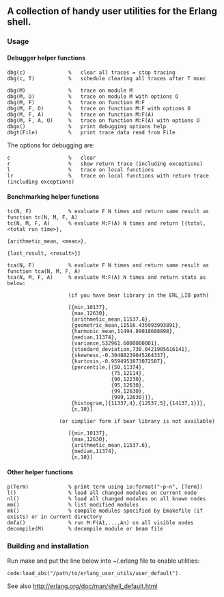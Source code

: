 ## A collection of handy user utilities for the Erlang shell.

### Usage

#### Debugger helper functions

    dbg(c)              %   clear all traces = stop tracing
    dbg(c, T)           %   schedule clearing all traces after T msec

    dbg(M)              %   trace on module M
    dbg(M, O)           %   trace on module M with options O
    dbg(M, F)           %   trace on function M:F
    dbg(M, F, O)        %   trace on function M:F with options O
    dbg(M, F, A)        %   trace on function M:F(A)
    dbg(M, F, A, O)     %   trace on function M:F(A) with options O
    dbgo()              %   print debugging options help
    dbgt(File)          %   print trace data read from File

The options for debugging are:

    c                   %   clear
    r                   %   show return trace (including exceptions)
    l                   %   trace on local functions
    lr                  %   trace on local functions with return trace (including exceptions)

#### Benchmarking helper functions

    tc(N, F)            % evaluate F N times and return same result as function tc(N, M, F, A)
    tc(N, M, F, A)      % evaluate M:F(A) N times and return [{total, <total run time>},
                                                              {arithmetic_mean, <mean>},
                                                              {last_result, <result>}]

    tca(N, F)           % evaluate F N times and return same result as function tca(N, M, F, A)
    tca(N, M, F, A)     % evaluate M:F(A) N times and return stats as below:
    
                        (if you have bear library in the ERL_LIB path)
                        
                        [{min,10137},
                         {max,12630},
                         {arithmetic_mean,11537.6},
                         {geometric_mean,11516.435993993891},
                         {harmonic_mean,11494.89018688898},
                         {median,11374},
                         {variance,532961.6000000001},
                         {standard_deviation,730.0421905616141},
                         {skewness,-0.30488239045264337},
                         {kurtosis,-0.9594953873072507},
                         {percentile,[{50,11374},
                                      {75,12114},
                                      {90,12230},
                                      {95,12630},
                                      {99,12630},
                                      {999,12630}]},
                         {histogram,[{11337,4},{12537,5},{14137,1}]},
                         {n,10}]
                         
                     (or simplier form if bear library is not available)
                        
                        [{min,10137},
                         {max,12630},
                         {arithmetic_mean,11537.6},
                         {median,11374},
                         {n,10}]


#### Other helper functions

    p(Term)             % print term using io:format("~p~n", [Term])
    l()                 % load all changed modules on current node
    nl()                % load all changed modules on all known nodes
    mm()                % list modified modules
    mk()                % compile modules specified by Emakefile (if exists) or in current directory
    dmfa()              % run M:F(A1,...,An) on all visible nodes
    decompile(M)        % decompile module or beam file

### Building and installation

Run make and put the line below into ~/.erlang file to enable utilities:

    code:load_abs("/path/to/erlang_user_utils/user_default").

See also http://erlang.org/doc/man/shell_default.html
